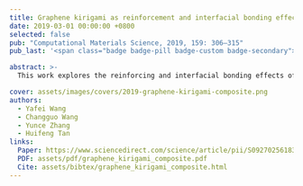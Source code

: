 ```yaml
---
title: Graphene kirigami as reinforcement and interfacial bonding effect for toughness and strength of silicon-based nanocomposites
date: 2019-03-01 00:00:00 +0800
selected: false
pub: "Computational Materials Science, 2019, 159: 306–315"
pub_last: '<span class="badge badge-pill badge-custom badge-secondary">Journal</span>'

abstract: >-
  This work explores the reinforcing and interfacial bonding effects of graphene kirigami in silicon-based nanocomposites through molecular dynamics simulations. The mechanical response, characterized by four stages including wrinkling and ratcheting, is significantly influenced by kirigami geometry and bonding strength. Results highlight strategies to enhance toughness and strength in nanocomposites via interfacial design and kirigami patterning.

cover: assets/images/covers/2019-graphene-kirigami-composite.png
authors:
  - Yafei Wang
  - Changguo Wang
  - Yunce Zhang
  - Huifeng Tan
links:
  Paper: https://www.sciencedirect.com/science/article/pii/S0927025618308140
  PDF: assets/pdf/graphene_kirigami_composite.pdf
  Cite: assets/bibtex/graphene_kirigami_composite.html
---
```

